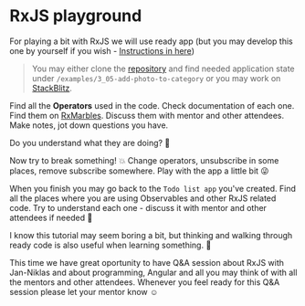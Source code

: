 # RxJS playground

For playing a bit with RxJS we will use ready app (but you may develop this one by yourself if you wish - [Instructions in here](https://ng-girls.gitbook.io/todo-list-tutorial/more-workshops/hello))

> You may either clone the [repository](https://github.com/ng-girls/todo-list-tutorial) and find needed application state under `/examples/3_05-add-photo-to-category` or you may work on [StackBlitz](https://stackblitz.com/github/jonki/observable-gallery/tree/master/examples/3_05-add-photo-to-category/).

Find all the **Operators** used in the code.
Check documentation of each one.
Find them on [RxMarbles](https://rxmarbles.com/).
Discuss them with mentor and other attendees.
Make notes, jot down questions you have.

Do you understand what they are doing? :thinking:

Now try to break something! :boom:
Change operators, unsubscribe in some places, remove subscribe somewhere. Play with the app a little bit :stuck_out_tongue_winking_eye:

When you finish you may go back to the `Todo list app` you've created.
Find all the places where you are using Observables and other RxJS related code.
Try to understand each one - discuss it with mentor and other attendees if needed :speech_balloon:

I know this tutorial may seem boring a bit, but thinking and walking through ready code is also useful when learning something. :yellow_heart:

This time we have great oportunity to have Q&A session about RxJS with Jan-Niklas and about programming, Angular and all you may think of with all the mentors and other attendees. Whenever you feel ready for this Q&A session please let your mentor know :relaxed:

